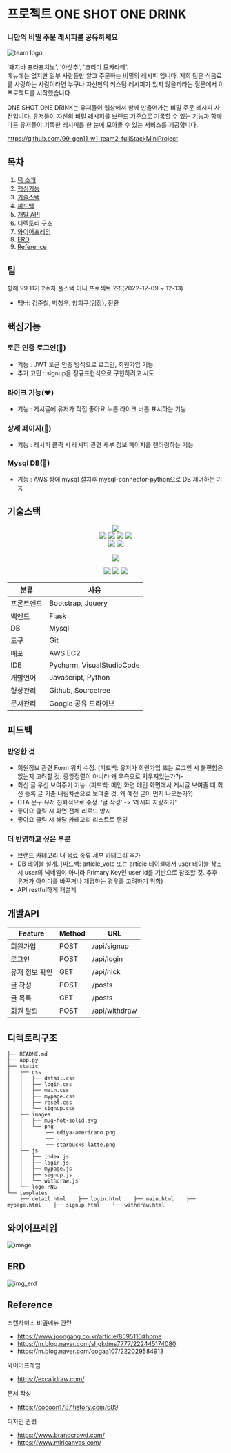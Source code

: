   
# 프로젝트 ONE SHOT ONE DRINK  

### 나만의 비밀 주문 레시피를 공유하세요  
  
![team logo](https://user-images.githubusercontent.com/87453411/207237871-4d55c769-3ea1-4188-89f7-bbabc7bbef35.jpg)  
  
'돼지바 프라프치노', '아샷추', '크리미 모카라떼'.  
메뉴에는 없지만 일부 사람들만 알고 주문하는 비밀의 레시피 입니다. 저희 팀은 식음료를 사랑하는 사람이라면 누구나 자신만의 커스텀 레시피가 있지 않을까라는 질문에서 이 프로젝트를 시작했습니다.

ONE SHOT ONE DRINK는 유저들이 웹상에서 함께 만들어가는 비밀 주문 레시피 사전입니다. 유저들이 자신의 비밀 레시피를 브랜드 기준으로 기록할 수 있는 기능과 함께 다른 유저들이 기록한 레시피를 한 눈에 모아몰 수 있는 서비스를 제공합니다.    

https://github.com/99-gen11-w1-team2-fullStackMiniProject  


## 목차
1. [팀 소개](#팀)
2. [핵심기능](#핵심기능)
3. [기술스택](#기술스택)
4. [피드백](#피드백)
5. [개발 API](#개발API)
6. [디렉토리 구조](#디렉토리구조)
7. [와이어프레임](#와이어프레임)
8. [ERD](#ERD)
9. [Reference](#Reference)
  
## 팀
항해 99 11기 2주차 풀스택 미니 프로젝트 2조(2022-12-09 ~ 12-13)  
- 멤버: 김준철, 박청우, 양희구(팀장), 진환  
  
  
## 핵심기능
### 토큰 인증 로그인(🔑)
- 기능 : JWT 토근 인증 방식으로 로그인, 회원가입 기능.
- 추가 고민 : signup을 정규표현식으로 구현하려고 시도 

### 라이크 기능(❤️)
- 기능 : 게시글에 유저가 직접 좋아요 누른 라이크 버튼 표시하는 기능

### 상세 페이지(📖)
- 기능 : 레시피 클릭 시 레시피 관련 세부 정보 페이지를 렌더링하는 기능

### Mysql DB(🫙)
- 기능 : AWS 상에 mysql 설치후 mysql-connector-python으로 DB 제어하는 기능 

  
## 기술스택  
 <div align=center> <img src="https://img.shields.io/badge/python-3776AB?style=for-the-badge&logo=python&logoColor=white"> <br> <img src="https://img.shields.io/badge/html5-E34F26?style=for-the-badge&logo=html5&logoColor=white"> <img src="https://img.shields.io/badge/css-1572B6?style=for-the-badge&logo=css3&logoColor=white"> <img src="https://img.shields.io/badge/javascript-F7DF1E?style=for-the-badge&logo=javascript&logoColor=black"> <img src="https://img.shields.io/badge/jquery-0769AD?style=for-the-badge&logo=jquery&logoColor=white"> <br>   
  
  
<img src="https://img.shields.io/badge/mysql-4479A1?style=for-the-badge&logo=mysql&logoColor=white">   
  
 <img src="https://img.shields.io/badge/flask-000000?style=for-the-badge&logo=flask&logoColor=white">   
   
<img src="https://img.shields.io/badge/bootstrap-7952B3?style=for-the-badge&logo=bootstrap&logoColor=white"> <br>   
  
<img src="https://img.shields.io/badge/amazonaws-232F3E?style=for-the-badge&logo=amazonaws&logoColor=white">   
  
<img src="https://img.shields.io/badge/github-181717?style=for-the-badge&logo=github&logoColor=white">   
<img src="https://img.shields.io/badge/git-F05032?style=for-the-badge&logo=git&logoColor=white">  
</div>  
  
| 분류       | 사용                      |
| ---------- | ------------------------- |
| 프론트엔드 | Bootstrap, Jquery         |
| 백엔드     | Flask                     |
| DB         | Mysql                          |
| 도구       | Git                       |
| 배포       | AWS EC2                   |
| IDE        | Pycharm, VisualStudioCode |
| 개발언어   | Javascript, Python        |
| 형상관리   | Github, Sourcetree        |
| 문서관리   | Google 공유 드라이브      |
  
  
## 피드백  
  
### 반영한 것
- 회원정보 관련 Form 위치 수정. (피드백: 유저가 회원가입 또는 로그인 시 불편함은 없는지 고려할 것. 중앙정렬이 아니라 왜 우측으로 치우져있는가?)-   
- 최신 글 우선 보여주기 기능. (피드백: 메인 화면 메인 화면에서 게시글 보여줄 때 최신 등록 글 기준 내림차순으로 보여줄 것. 왜 예전 글이 먼저 나오는가?)  
- CTA 문구 유저 친화적으로 수정. ‘글 작성’ -> '레시피 자랑하기'  
- 좋아요 클릭 시 화면 전체 리로드 방지  
- 좋아요 클릭 시 해당 카테고리 리스트로 랜딩

### 더 반영하고 싶은 부분
- 브랜드 카테고리 내 음료 종류 세부 카테고리 추가
- DB 테이블 설계. (피드백: article_vote 또는 article 테이블에서 user 테이블 참조 시 user의 닉네임이 아니라 Primary Key인 user id를 기반으로 참조할 것. 추후 유저가 아이디를 바꾸거나 개명하는 경우를 고려하기 위함)
- API restful하게 재설계

  
  
## 개발API  
  
| Feature        | Method | URL           |  
| -------------- | ------ | ------------- |  
| 회원가입       | POST   | /api/signup   |  
| 로그인         | POST   | /api/login    |  
| 유저 정보 확인 | GET    | /api/nick     |  
| 글 작성        | POST   | /posts        |  
| 글 목록        | GET    | /posts        |  
| 회원 탈퇴      | POST   | /api/withdraw |  
  
  
## 디렉토리구조  
```  
├── README.md  
├── app.py  
├── static  
│   ├── css  
│   │   ├── detail.css  
│   │   ├── login.css  
│   │   ├── main.css  
│   │   ├── mypage.css  
│   │   ├── reset.css  
│   │   └── signup.css  
│   ├── images  
│   │   ├── mug-hot-solid.svg  
│   │   └── png  
│   │       ├── ediya-americano.png  
│   │       ├── ...  
│   │       └── starbucks-latte.png  
│   ├── js  
│   │   ├── index.js  
│   │   ├── login.js  
│   │   ├── mypage.js  
│   │   ├── signup.js  
│   │   └── withdraw.js  
│   └── logo.PNG  
└── templates  
    ├── detail.html    ├── login.html    ├── main.html    ├── mypage.html    ├── signup.html    └── withdraw.html  
```  
  
  
  
  
## 와이어프레임  
![image](https://user-images.githubusercontent.com/87453411/207217178-542b3a31-f085-4bf0-b3d3-18ad48d02365.png)  
  
  
  
## ERD  
  
![img_erd](https://user-images.githubusercontent.com/87453411/207220339-ec555d1c-e303-4fe5-8cd7-9b997c49f27c.jpg)  
  
  
## Reference  
  
프렌차이즈 비밀메뉴 관련  
- https://www.joongang.co.kr/article/8595110#home  
- https://m.blog.naver.com/shgkdms7777/222445174080  
- https://m.blog.naver.com/oogaa107/222029584913  

와이어프레임
- https://excalidraw.com/

문서 작성  
- https://cocoon1787.tistory.com/689

디자인 관련
- https://www.brandcrowd.com/
- https://www.miricanvas.com/